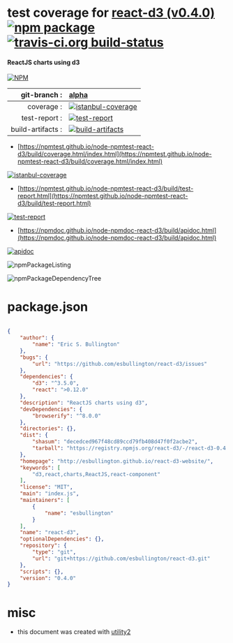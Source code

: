 # test coverage for  [react-d3 (v0.4.0)](http://esbullington.github.io/react-d3-website/)  [![npm package](https://img.shields.io/npm/v/npmtest-react-d3.svg?style=flat-square)](https://www.npmjs.org/package/npmtest-react-d3) [![travis-ci.org build-status](https://api.travis-ci.org/npmtest/node-npmtest-react-d3.svg)](https://travis-ci.org/npmtest/node-npmtest-react-d3)
#### ReactJS charts using d3

[![NPM](https://nodei.co/npm/react-d3.png?downloads=true&downloadRank=true&stars=true)](https://www.npmjs.com/package/react-d3)

| git-branch : | [alpha](https://github.com/npmtest/node-npmtest-react-d3/tree/alpha)|
|--:|:--|
| coverage : | [![istanbul-coverage](https://npmtest.github.io/node-npmtest-react-d3/build/coverage.badge.svg)](https://npmtest.github.io/node-npmtest-react-d3/build/coverage.html/index.html)|
| test-report : | [![test-report](https://npmtest.github.io/node-npmtest-react-d3/build/test-report.badge.svg)](https://npmtest.github.io/node-npmtest-react-d3/build/test-report.html)|
| build-artifacts : | [![build-artifacts](https://npmtest.github.io/node-npmtest-react-d3/glyphicons_144_folder_open.png)](https://github.com/npmtest/node-npmtest-react-d3/tree/gh-pages/build)|

- [https://npmtest.github.io/node-npmtest-react-d3/build/coverage.html/index.html](https://npmtest.github.io/node-npmtest-react-d3/build/coverage.html/index.html)

[![istanbul-coverage](https://npmtest.github.io/node-npmtest-react-d3/build/screenCapture.buildCi.browser.%252Ftmp%252Fbuild%252Fcoverage.lib.html.png)](https://npmtest.github.io/node-npmtest-react-d3/build/coverage.html/index.html)

- [https://npmtest.github.io/node-npmtest-react-d3/build/test-report.html](https://npmtest.github.io/node-npmtest-react-d3/build/test-report.html)

[![test-report](https://npmtest.github.io/node-npmtest-react-d3/build/screenCapture.buildCi.browser.%252Ftmp%252Fbuild%252Ftest-report.html.png)](https://npmtest.github.io/node-npmtest-react-d3/build/test-report.html)

- [https://npmdoc.github.io/node-npmdoc-react-d3/build/apidoc.html](https://npmdoc.github.io/node-npmdoc-react-d3/build/apidoc.html)

[![apidoc](https://npmdoc.github.io/node-npmdoc-react-d3/build/screenCapture.buildCi.browser.%252Ftmp%252Fbuild%252Fapidoc.html.png)](https://npmdoc.github.io/node-npmdoc-react-d3/build/apidoc.html)

![npmPackageListing](https://npmtest.github.io/node-npmtest-react-d3/build/screenCapture.npmPackageListing.svg)

![npmPackageDependencyTree](https://npmtest.github.io/node-npmtest-react-d3/build/screenCapture.npmPackageDependencyTree.svg)



# package.json

```json

{
    "author": {
        "name": "Eric S. Bullington"
    },
    "bugs": {
        "url": "https://github.com/esbullington/react-d3/issues"
    },
    "dependencies": {
        "d3": "^3.5.0",
        "react": ">0.12.0"
    },
    "description": "ReactJS charts using d3",
    "devDependencies": {
        "browserify": "^8.0.0"
    },
    "directories": {},
    "dist": {
        "shasum": "decedced967f48cd89ccd79fb408d47f0f2acbe2",
        "tarball": "https://registry.npmjs.org/react-d3/-/react-d3-0.4.0.tgz"
    },
    "homepage": "http://esbullington.github.io/react-d3-website/",
    "keywords": [
        "d3,react,charts,ReactJS,react-component"
    ],
    "license": "MIT",
    "main": "index.js",
    "maintainers": [
        {
            "name": "esbullington"
        }
    ],
    "name": "react-d3",
    "optionalDependencies": {},
    "repository": {
        "type": "git",
        "url": "git+https://github.com/esbullington/react-d3.git"
    },
    "scripts": {},
    "version": "0.4.0"
}
```



# misc
- this document was created with [utility2](https://github.com/kaizhu256/node-utility2)
